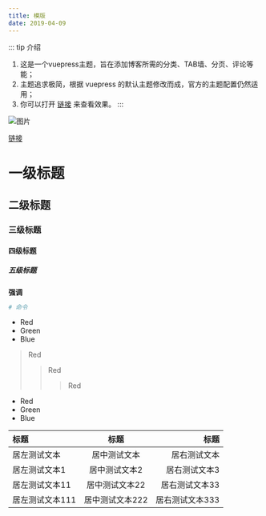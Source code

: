 ```yaml
---
title: 模版
date: 2019-04-09
---
```



::: tip 介绍
1. 这是一个vuepress主题，旨在添加博客所需的分类、TAB墙、分页、评论等能；<br>
2. 主题追求极简，根据 vuepress 的默认主题修改而成，官方的主题配置仍然适用；<br>
3. 你可以打开 [链接](http://recoluan.gitlab.io) 来查看效果。
:::


![图片](https://img.shields.io/badge/vuepress-0.14.8-brightgreen.svg)

[链接](http://recoluan.gitlab.io)

# 一级标题
## 二级标题
### 三级标题
#### 四级标题
##### 五级标题

**强调**

```bash
# 命令
```

- Red
- Green
- Blue

> Red
> > Red
> > > Red

+ Red
+ Green
+ Blue


|标题|标题|标题|
|:---|:---:|---:|
|居左测试文本|居中测试文本|居右测试文本|
|居左测试文本1|居中测试文本2|居右测试文本3|
|居左测试文本11|居中测试文本22|居右测试文本33|
|居左测试文本111|居中测试文本222|居右测试文本333|